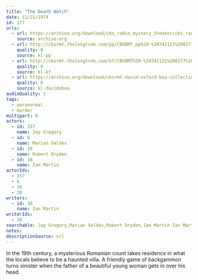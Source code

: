 ```yaml
---
title: "The Death Watch"
date: 11/21/1974
id: 177
urls: 
  - url: https://archive.org/download/cbs_radio_mystery_theater/cbs_radio_mystery_theater-0151-0200.zip/cbs_radio_mystery_theater-0151-0200%2Fcbsrmt_0177_the_death_watch.mp3
    source: archive-org
  - url: http://cbsrmt.thelongtrek.com/pp/CBSRMT_pp%20-%20741121%200177%20The%20Death%20Watch.mp3
    quality: 0
    source: kl-pp
  - url: http://cbsrmt.thelongtrek.com/kf/CBSRMT%20-%20741121%200177%20The%20Death%20Watch_kf.mp3
    quality: 0
    source: kl-kf
  - url: https://archive.org/download/cbsrmt-david-oxford-boa-collection/CBSRMT-741121-0177-The-Death-Watch-(64-44)_kf-{BoA}.mp3
    quality: 0
    source: kl-davidoboa
audioQuality: 1
tags: 
  - paranormal
  - murder
multipart: 0
actors:  
  - id: 157
    name: Jay Gregory  
  - id: 6
    name: Marian Seldes  
  - id: 16
    name: Robert Dryden  
  - id: 38
    name: Ian Martin
actorIds:  
  - 157  
  - 6  
  - 16  
  - 38
writers:  
  - id: 38
    name: Ian Martin
writerIds:  
  - 38
searchable: Jay Gregory,Marian Seldes,Robert Dryden,Ian Martin Ian Martin
notes: 
descriptionSource: nrl
---
```

In the 19th century, a mysterious Romanian count takes residence in what the locals believe to be a haunted villa. A friendly game of backgammon turns sinister when the father of a beautiful young woman gets in over his head.